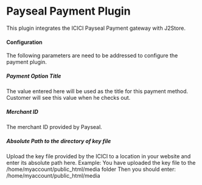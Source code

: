 # Payseal Payment Plugin

This plugin integrates the ICICI Payseal Payment gateway with J2Store.

#### Configuration
The following parameters are need to be addressed to configure the payment plugin.

##### Payment Option Title
The value entered here will be used as the title for this payment method. Customer will see this value when he checks out. 

##### Merchant ID
The merchant ID provided by Payseal. 

##### Absolute Path to the directory of key file
Upload the key file provided by the ICICI to a location in your website and enter its absolute path here. Example: You have uploaded the key file to the /home/myaccount/public_html/media folder
Then you should enter:
/home/myaccount/public_html/media













